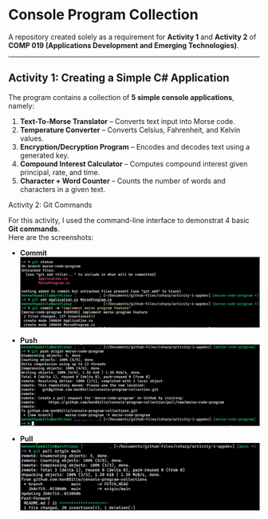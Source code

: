 # Console Program Collection  

A repository created solely as a requirement for **Activity 1** and **Activity 2** of **COMP 019 (Applications Development and Emerging Technologies)**.  

---

## Activity 1: Creating a Simple C# Application  

The program contains a collection of **5 simple console applications**, namely:  
1. **Text-To-Morse Translator** – Converts text input into Morse code.  
2. **Temperature Converter** – Converts Celsius, Fahrenheit, and Kelvin values.  
3. **Encryption/Decryption Program** – Encodes and decodes text using a generated key.  
4. **Compound Interest Calculator** – Computes compound interest given principal, rate, and time.  
5. **Character + Word Counter** – Counts the number of words and characters in a given text. 

Activity 2: Git Commands  

For this activity, I used the command-line interface to demonstrat 4 basic **Git commands**.  
Here are the screenshots:

- **Commit**  
![Screenshot](/images/commit.png)

- **Push**  
![Screenshot](/images/push.png)

- **Pull**
![Screenshot](/images/pull.png)


